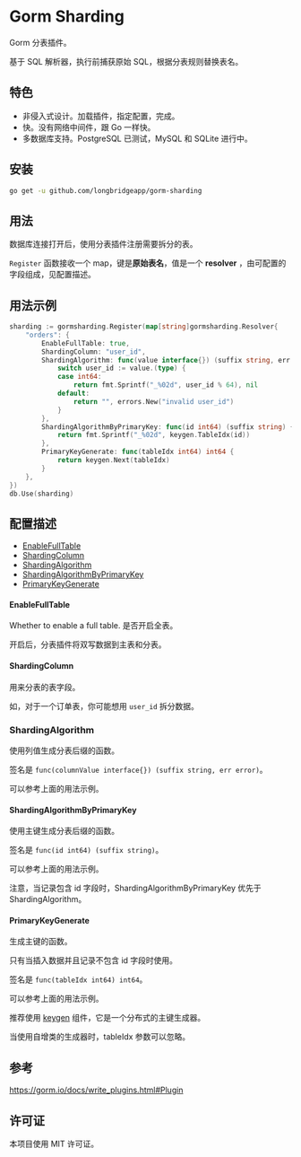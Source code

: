 # Gorm Sharding

Gorm 分表插件。

基于 SQL 解析器，执行前捕获原始 SQL，根据分表规则替换表名。

## 特色

- 非侵入式设计。加载插件，指定配置，完成。
- 快。没有网络中间件，跟 Go 一样快。
- 多数据库支持。PostgreSQL 已测试，MySQL 和 SQLite 进行中。

## 安装

```bash
go get -u github.com/longbridgeapp/gorm-sharding
```

## 用法

数据库连接打开后，使用分表插件注册需要拆分的表。

`Register` 函数接收一个 map，键是**原始表名**，值是一个 **resolver** ，由可配置的字段组成，见配置描述。

## 用法示例

```go
sharding := gormsharding.Register(map[string]gormsharding.Resolver{
	"orders": {
		EnableFullTable: true,
		ShardingColumn: "user_id",
		ShardingAlgorithm: func(value interface{}) (suffix string, err error) {
			switch user_id := value.(type) {
			case int64:
				return fmt.Sprintf("_%02d", user_id % 64), nil
			default:
				return "", errors.New("invalid user_id")
			}
		},
		ShardingAlgorithmByPrimaryKey: func(id int64) (suffix string) {
			return fmt.Sprintf("_%02d", keygen.TableIdx(id))
		},
		PrimaryKeyGenerate: func(tableIdx int64) int64 {
			return keygen.Next(tableIdx)
		}
	},
})
db.Use(sharding)
```

## 配置描述

- [EnableFullTable](#EnableFullTable)
- [ShardingColumn](#ShardingColumn)
- [ShardingAlgorithm](#ShardingAlgorithm)
- [ShardingAlgorithmByPrimaryKey](#ShardingAlgorithmByPrimaryKey)
- [PrimaryKeyGenerate](#PrimaryKeyGenerate)

#### EnableFullTable

Whether to enable a full table.
是否开启全表。

开启后，分表插件将双写数据到主表和分表。

#### ShardingColumn

用来分表的表字段。

如，对于一个订单表，你可能想用 `user_id` 拆分数据。

### ShardingAlgorithm

使用列值生成分表后缀的函数。

签名是 `func(columnValue interface{}) (suffix string, err error)`。

可以参考上面的用法示例。

#### ShardingAlgorithmByPrimaryKey

使用主键生成分表后缀的函数。

签名是 `func(id int64) (suffix string)`。

可以参考上面的用法示例。

注意，当记录包含 id 字段时，ShardingAlgorithmByPrimaryKey 优先于 ShardingAlgorithm。

#### PrimaryKeyGenerate

生成主键的函数。

只有当插入数据并且记录不包含 id 字段时使用。

签名是 `func(tableIdx int64) int64`。

可以参考上面的用法示例。

推荐使用 [keygen](https://github.com/longbridgeapp/gorm-sharding/tree/main/keygen) 组件，它是一个分布式的主键生成器。

当使用自增类的生成器时，tableIdx 参数可以忽略。

## 参考

https://gorm.io/docs/write_plugins.html#Plugin

## 许可证

本项目使用 MIT 许可证。
